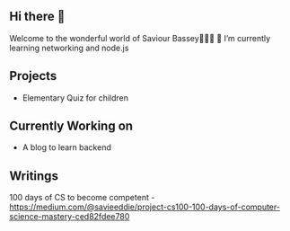 ## Hi there 👋
Welcome to the wonderful world of Saviour Bassey😮‍💨🤯
🌱 I’m currently learning networking and node.js

## Projects
- Elementary Quiz for children

## Currently Working on
- A blog to learn backend

## Writings
100 days of CS to become competent - https://medium.com/@savieeddie/project-cs100-100-days-of-computer-science-mastery-ced82fdee780
<!--
**Bassey-Saviour/Bassey-Saviour** is a ✨ _special_ ✨ repository because its `README.md` (this file) appears on your GitHub profile.

Here are some ideas to get you started:

- 🔭 I’m currently working on ...
- 🌱 I’m currently learning ...
- 👯 I’m looking to collaborate on ...
- 🤔 I’m looking for help with ...
- 💬 Ask me about ...
- 📫 How to reach me: ...
- 😄 Pronouns: ...
- ⚡ Fun fact: ...
-->
